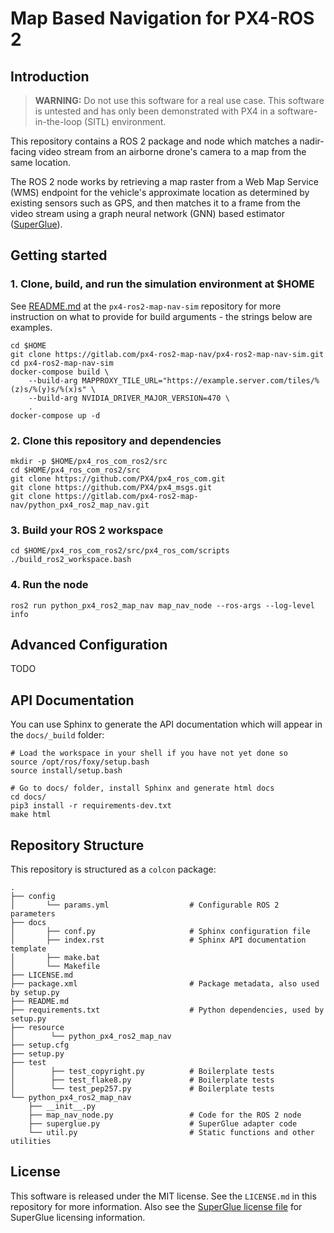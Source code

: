 # Map Based Navigation for PX4-ROS 2
## Introduction
> **WARNING:** Do not use this software for a real use case. This software is untested and has only been demonstrated
> with PX4 in a software-in-the-loop (SITL) environment.

This repository contains a ROS 2 package and node which matches a nadir-facing video stream from an airborne drone's
camera to a map from the same location.

The ROS 2 node works by retrieving a map raster from a Web Map Service (WMS) endpoint for the vehicle's approximate
location as determined by existing sensors such as GPS, and then matches it to a frame from the video stream using a
graph neural network (GNN) based estimator ([SuperGlue](https://github.com/magicleap/SuperGluePretrainedNetwork)).

## Getting started
### 1. Clone, build, and run the simulation environment at $HOME
See [README.md](https://gitlab.com/px4-ros2-map-nav/px4-ros2-map-nav-sim.git) at the `px4-ros2-map-nav-sim` repository
for more instruction on what to provide for build arguments - the strings below are examples.
```
cd $HOME
git clone https://gitlab.com/px4-ros2-map-nav/px4-ros2-map-nav-sim.git
cd px4-ros2-map-nav-sim
docker-compose build \
    --build-arg MAPPROXY_TILE_URL="https://example.server.com/tiles/%(z)s/%(y)s/%(x)s" \
    --build-arg NVIDIA_DRIVER_MAJOR_VERSION=470 \
    .
docker-compose up -d
```
### 2. Clone this repository and dependencies
```
mkdir -p $HOME/px4_ros_com_ros2/src
cd $HOME/px4_ros_com_ros2/src
git clone https://github.com/PX4/px4_ros_com.git
git clone https://github.com/PX4/px4_msgs.git
git clone https://gitlab.com/px4-ros2-map-nav/python_px4_ros2_map_nav.git
```

### 3. Build your ROS 2 workspace
```
cd $HOME/px4_ros_com_ros2/src/px4_ros_com/scripts
./build_ros2_workspace.bash
```

### 4. Run the node
```
ros2 run python_px4_ros2_map_nav map_nav_node --ros-args --log-level info
```

## Advanced Configuration
TODO

## API Documentation
You can use Sphinx to generate the API documentation which will appear in the `docs/_build` folder:
```
# Load the workspace in your shell if you have not yet done so
source /opt/ros/foxy/setup.bash
source install/setup.bash

# Go to docs/ folder, install Sphinx and generate html docs
cd docs/
pip3 install -r requirements-dev.txt
make html
```

## Repository Structure
This repository is structured as a `colcon` package:
```
.
├── config
│       └── params.yml                  # Configurable ROS 2 parameters
├── docs
│       ├── conf.py                     # Sphinx configuration file
│       ├── index.rst                   # Sphinx API documentation template
│       ├── make.bat
│       └── Makefile
├── LICENSE.md
├── package.xml                         # Package metadata, also used by setup.py
├── README.md
├── requirements.txt                    # Python dependencies, used by setup.py
├── resource
│        └── python_px4_ros2_map_nav
├── setup.cfg
├── setup.py
├── test
│        ├── test_copyright.py          # Boilerplate tests
│        ├── test_flake8.py             # Boilerplate tests
│        └── test_pep257.py             # Boilerplate tests
└── python_px4_ros2_map_nav
    ├── __init__.py
    ├── map_nav_node.py                 # Code for the ROS 2 node
    ├── superglue.py                    # SuperGlue adapter code
    └── util.py                         # Static functions and other utilities
```
## License
This software is released under the MIT license. See the `LICENSE.md` in this repository for more information. Also see
the [SuperGlue license file](https://github.com/magicleap/SuperGluePretrainedNetwork/blob/master/LICENSE) for SuperGlue
licensing information.